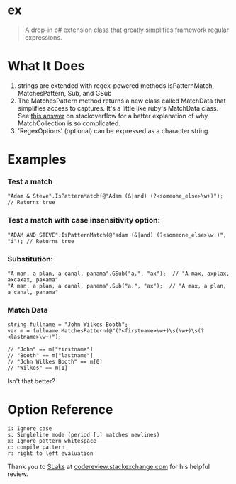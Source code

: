 # ex #

> A drop-in c# extension class that greatly simplifies framework regular expressions.

# What It Does #

1. strings are extended with regex-powered methods IsPatternMatch, MatchesPattern, Sub, and GSub
2. The MatchesPattern method returns a new class called MatchData that simplifies access to captures. It's a little like ruby's MatchData class. See [this answer][1] on stackoverflow for a better explanation of why MatchCollection is so complicated.
3. 'RegexOptions' (optional) can be expressed as a character string.

# Examples #

### Test a match ###

    "Adam & Steve".IsPatternMatch(@"Adam (&|and) (?<someone_else>\w+)"); // Returns true

### Test a match with case insensitivity option: ###

    "ADAM AND STEVE".IsPatternMatch(@"adam (&|and) (?<someone_else>\w+)", "i"); // Returns true

### Substitution: ###

    "A man, a plan, a canal, panama".GSub("a.", "ax");  // "A max, axplax, axcaxax, paxama"
    "A man, a plan, a canal, panama".Sub("a.", "ax");  // "A max, a plan, a canal, panama"

### Match Data ###

    string fullname = "John Wilkes Booth";
    var m = fullname.MatchesPattern(@"(?<firstname>\w+)\s(\w+)\s(?<lastname>\w+)");

    // "John" == m["firstname"]
    // "Booth" == m["lastname"]
    // "John Wilkes Booth" == m[0]
    // "Wilkes" == m[1]

Isn't that better?

# Option Reference #

    i: Ignore case
    s: Singleline mode (period [.] matches newlines)
    x: Ignore pattern whitespace
    c: compile pattern
    r: right to left evaluation

Thank you to [SLaks][2] at [codereview.stackexchange.com][3] for his helpful review.

[1]: http://stackoverflow.com/questions/2250335/differences-among-net-capture-group-match/2251774#2251774
[2]: http://codereview.stackexchange.com/users/4994/slaks
[3]: http://codereview.stackexchange.com
